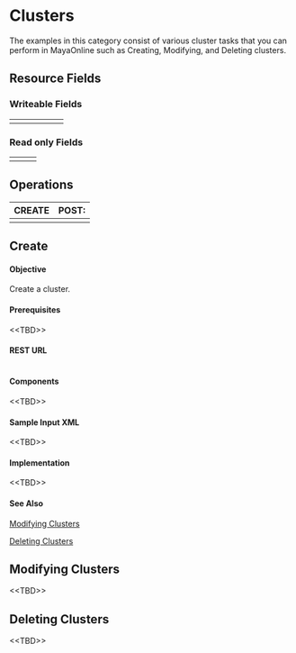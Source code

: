 # Clusters

The examples in this category consist of various cluster tasks that you can perform in MayaOnline such as Creating, Modifying, and Deleting clusters.

## Resource Fields

### Writeable Fields

|  |  |  |  |  |  |
| :--- | :--- | :--- | :--- | :--- | :--- |
|  |  |  |  |  |  |

### Read only Fields

|  |  |  |
| :--- | :--- | :--- |
|  |  |  |

## Operations

| CREATE | POST: |
| :--- | :--- |
|  |  |

## Create

#### Objective

Create a cluster.

#### Prerequisites

&lt;&lt;TBD&gt;&gt;

#### REST URL

```

```

#### Components

&lt;&lt;TBD&gt;&gt;

#### Sample Input XML

&lt;&lt;TBD&gt;&gt;

#### Implementation

&lt;&lt;TBD&gt;&gt;

#### See Also

[Modifying Clusters](#modifying-clusters)

[Deleting Clusters](#deleting-clusters)

## Modifying Clusters

&lt;&lt;TBD&gt;&gt;

## Deleting Clusters

&lt;&lt;TBD&gt;&gt;

